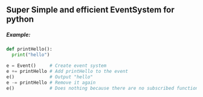 ## Super Simple and efficient EventSystem for python

##### Example:
```python
def printHello():
  print("hello")

e = Event()     # Create event system
e += printHello # Add printHello to the event
e()             # Output "hello"
e -= printHello # Remove it again
e()             # Does nothing because there are no subscribed functions
```
